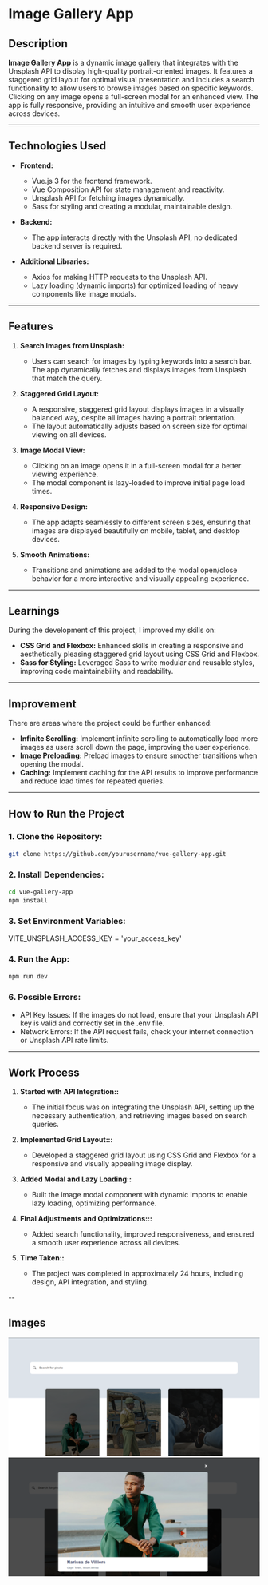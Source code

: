 # Image Gallery App

## Description

**Image Gallery App** is a dynamic image gallery that integrates with the Unsplash API to display high-quality portrait-oriented images. It features a staggered grid layout for optimal visual presentation and includes a search functionality to allow users to browse images based on specific keywords. Clicking on any image opens a full-screen modal for an enhanced view. The app is fully responsive, providing an intuitive and smooth user experience across devices.

---

## Technologies Used

- **Frontend:**
  - Vue.js 3 for the frontend framework.
  - Vue Composition API for state management and reactivity.
  - Unsplash API for fetching images dynamically.
  - Sass for styling and creating a modular, maintainable design.

- **Backend:**
  - The app interacts directly with the Unsplash API, no dedicated backend server is required.

- **Additional Libraries:**
  - Axios for making HTTP requests to the Unsplash API.
  - Lazy loading (dynamic imports) for optimized loading of heavy components like image modals.

---

## Features

1. **Search Images from Unsplash:**
   - Users can search for images by typing keywords into a search bar. The app dynamically fetches and displays images from Unsplash that match the query.

2. **Staggered Grid Layout:**
   - A responsive, staggered grid layout displays images in a visually balanced way, despite all images having a portrait orientation.
   - The layout automatically adjusts based on screen size for optimal viewing on all devices.

3. **Image Modal View:**
   - Clicking on an image opens it in a full-screen modal for a better viewing experience.
   - The modal component is lazy-loaded to improve initial page load times.

4. **Responsive Design:**
   - The app adapts seamlessly to different screen sizes, ensuring that images are displayed beautifully on mobile, tablet, and desktop devices.

5. **Smooth Animations:**
   - Transitions and animations are added to the modal open/close behavior for a more interactive and visually appealing experience.

---

## Learnings

During the development of this project, I improved my skills on:

- **CSS Grid and Flexbox:** Enhanced skills in creating a responsive and aesthetically pleasing staggered grid layout using CSS Grid and Flexbox.
- **Sass for Styling:** Leveraged Sass to write modular and reusable styles, improving code maintainability and readability.

---

## Improvement

There are areas where the project could be further enhanced:

- **Infinite Scrolling:** Implement infinite scrolling to automatically load more images as users scroll down the page, improving the user experience.
- **Image Preloading:** Preload images to ensure smoother transitions when opening the modal.
- **Caching:** Implement caching for the API results to improve performance and reduce load times for repeated queries.

---

## How to Run the Project

### 1. Clone the Repository:

```bash
git clone https://github.com/yourusername/vue-gallery-app.git
```

### 2. Install Dependencies:

```bash
cd vue-gallery-app
npm install
```

### 3. Set Environment Variables:

VITE_UNSPLASH_ACCESS_KEY = 'your_access_key'

### 4. Run the App:

``` bash
npm run dev
```

### 6. Possible Errors:
- API Key Issues: If the images do not load, ensure that your Unsplash API key is valid and correctly set in the .env file.
- Network Errors: If the API request fails, check your internet connection or Unsplash API rate limits.

---

## Work Process

1. **Started with API Integration::**
   - The initial focus was on integrating the Unsplash API, setting up the necessary authentication, and retrieving images based on search queries.

2. **Implemented Grid Layout:::**
   - Developed a staggered grid layout using CSS Grid and Flexbox for a responsive and visually appealing image display.

3. **Added Modal and Lazy Loading::**
   - Built the image modal component with dynamic imports to enable lazy loading, optimizing performance.

4. **Final Adjustments and Optimizations:::**
   - Added search functionality, improved responsiveness, and ensured a smooth user experience across all devices.

5. **Time Taken::**
   - The project was completed in approximately 24 hours, including design, API integration, and styling.

--
## Images
![Gallery](./src/assets/images/image1.png)
![Modal](./src/assets/images/image2.png)